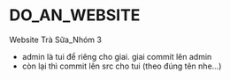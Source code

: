 # DO_AN_WEBSITE
Website Trà Sữa_Nhóm 3

* admin là tui để riêng cho giai. giai commit lên admin
* còn lại thì commit lên src cho tui (theo đúng tên nhe...)
